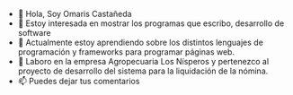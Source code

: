 - 👋 Hola, Soy Omaris Castañeda
- 👀 Estoy interesada en mostrar los programas que escribo, desarrollo de software
- 🌱 Actualmente estoy aprendiendo sobre los distintos lenguajes de programación y frameworks para programar páginas web.
- 💞️ Laboro en la empresa Agropecuaria Los Nísperos y pertenezco al proyecto de desarrollo del sistema para la liquidación de la nómina.
- 📫 Puedes dejar tus comentarios

